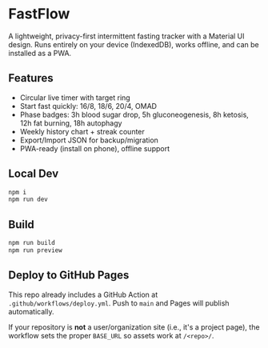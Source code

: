 
# FastFlow

A lightweight, privacy-first intermittent fasting tracker with a Material UI design. Runs entirely on your device (IndexedDB), works offline, and can be installed as a PWA.

## Features
- Circular live timer with target ring
- Start fast quickly: 16/8, 18/6, 20/4, OMAD
- Phase badges: 3h blood sugar drop, 5h gluconeogenesis, 8h ketosis, 12h fat burning, 18h autophagy
- Weekly history chart + streak counter
- Export/Import JSON for backup/migration
- PWA-ready (install on phone), offline support

## Local Dev
```bash
npm i
npm run dev
```

## Build
```bash
npm run build
npm run preview
```

## Deploy to GitHub Pages
This repo already includes a GitHub Action at `.github/workflows/deploy.yml`.
Push to `main` and Pages will publish automatically.

If your repository is **not** a user/organization site (i.e., it's a project page), the workflow sets the proper `BASE_URL` so assets work at `/<repo>/`.
